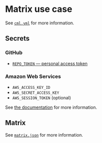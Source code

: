 # Matrix use case

See [`cml.yml`](https://github.com/0x2b3bfa0/cml-use-case-matrix-cloud/blob/e8a01424cec9f4bb2100041db0f7698e58484ae0/.github/workflows/cml.yml) for more information.

## Secrets

### GitHub

- [`REPO_TOKEN` — personal access token](https://cml.dev/doc/self-hosted-runners?tab=GitHub#pat)

### Amazon Web Services

- `AWS_ACCESS_KEY_ID`
- `AWS_SECRET_ACCESS_KEY`
- `AWS_SESSION_TOKEN` (optional)

See [the documentation](https://cml.dev/doc/self-hosted-runners?tab=AWS#cloud-compute-resource-credentials) for more information.

##  Matrix

See [`matrix.json`](https://github.com/0x2b3bfa0/cml-use-case-matrix-cloud/blob/e8a01424cec9f4bb2100041db0f7698e58484ae0/matrix.json) for more information.
